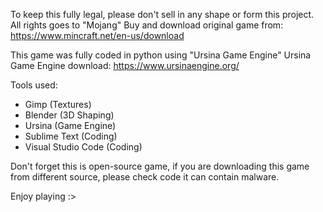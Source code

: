 To keep this fully legal, please don't sell in any shape or form this project.
All rights goes to "Mojang"
Buy and download original game from: 
https://www.mincraft.net/en-us/download

This game was fully coded in python using "Ursina Game Engine" 
Ursina Game Engine download:
https://www.ursinaengine.org/

Tools used: 
- Gimp (Textures)
- Blender (3D Shaping)
- Ursina (Game Engine)
- Sublime Text (Coding)
- Visual Studio Code (Coding)

Don't forget this is open-source game, if you are downloading this game from different source, please check code it can contain malware.

Enjoy playing :>
